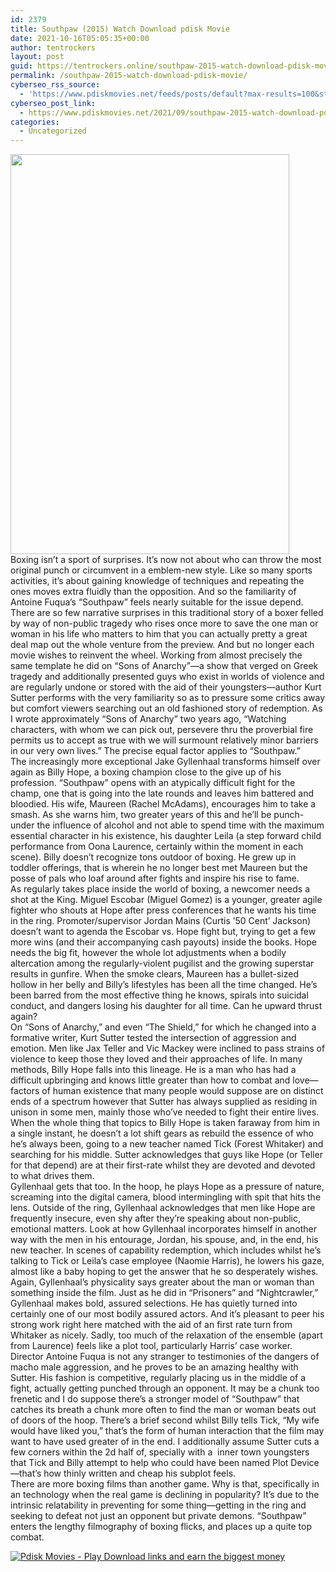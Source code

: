 ```yaml
---
id: 2379
title: Southpaw (2015) Watch Download pdisk Movie
date: 2021-10-16T05:05:35+00:00
author: tentrockers
layout: post
guid: https://tentrockers.online/southpaw-2015-watch-download-pdisk-movie/
permalink: /southpaw-2015-watch-download-pdisk-movie/
cyberseo_rss_source:
  - 'https://www.pdiskmovies.net/feeds/posts/default?max-results=100&start-index=101'
cyberseo_post_link:
  - https://www.pdiskmovies.net/2021/09/southpaw-2015-watch-download-pdisk-movie.html
categories:
  - Uncategorized
---
```

<div class="separator">
  <a href="https://1.bp.blogspot.com/-_U3W-Qxu5rE/YVVgkWiV8mI/AAAAAAAAAcc/get_9ZpKlR0oldOq3tLz9Iq99Rfq_tn9ACLcBGAsYHQ/s2048/rfrf.jpg" imageanchor="1"><img loading="lazy" border="0" data-original-height="2048" data-original-width="1429" height="640" src="https://1.bp.blogspot.com/-_U3W-Qxu5rE/YVVgkWiV8mI/AAAAAAAAAcc/get_9ZpKlR0oldOq3tLz9Iq99Rfq_tn9ACLcBGAsYHQ/w446-h640/rfrf.jpg" width="446" /></a>
</div>

<div>
  <div>
    <span>Boxing isn’t a sport of surprises. It’s now not about who can throw the most original punch or circumvent in a emblem-new style. Like so many sports activities, it’s about gaining knowledge of techniques and repeating the ones moves extra fluidly than the opposition. And so the familiarity of Antoine Fuqua’s “Southpaw” feels nearly suitable for the issue depend. There are so few narrative surprises in this traditional story of a boxer felled by way of non-public tragedy who rises once more to save the one man or woman in his life who matters to him that you can actually pretty a great deal map out the whole venture from the preview. And but no longer each movie wishes to reinvent the wheel. Working from almost precisely the same template he did on “Sons of Anarchy”—a show that verged on Greek tragedy and additionally presented guys who exist in worlds of violence and are regularly undone or stored with the aid of their youngsters—author Kurt Sutter performs with the very familiarity so as to pressure some critics away but comfort viewers searching out an old fashioned story of redemption. As I wrote approximately &#8220;Sons of Anarchy&#8221; two years ago, &#8220;Watching characters, with whom we can pick out, persevere thru the proverbial fire permits us to accept as true with we will surmount relatively minor barriers in our very own lives.&#8221; The precise equal factor applies to &#8220;Southpaw.&#8221;</span>
  </div>
  
  <div>
    <span>The increasingly more exceptional Jake Gyllenhaal transforms himself over again as Billy Hope, a boxing champion close to the give up of his profession. “Southpaw” opens with an atypically difficult fight for the champ, one that is going into the late rounds and leaves him battered and bloodied. His wife, Maureen (Rachel McAdams), encourages him to take a smash. As she warns him, two greater years of this and he’ll be punch-under the influence of alcohol and not able to spend time with the maximum essential character in his existence, his daughter Leila (a step forward child performance from Oona Laurence, certainly within the moment in each scene). Billy doesn’t recognize tons outdoor of boxing. He grew up in toddler offerings, that is wherein he no longer best met Maureen but the posse of pals who loaf around after fights and inspire his rise to fame.</span>
  </div>
  
  <div>
    <span>As regularly takes place inside the world of boxing, a newcomer needs a shot at the King. Miguel Escobar (Miguel Gomez) is a younger, greater agile fighter who shouts at Hope after press conferences that he wants his time in the ring. Promoter/supervisor Jordan Mains (Curtis ’50 Cent’ Jackson) doesn’t want to agenda the Escobar vs. Hope fight but, trying to get a few more wins (and their accompanying cash payouts) inside the books. Hope needs the big fit, however the whole lot adjustments when a bodily altercation among the regularly-violent pugilist and the growing superstar results in gunfire. When the smoke clears, Maureen has a bullet-sized hollow in her belly and Billy’s lifestyles has been all the time changed. He’s been barred from the most effective thing he knows, spirals into suicidal conduct, and dangers losing his daughter for all time. Can he upward thrust again?</span>
  </div>
  
  <div>
    <span>On “Sons of Anarchy,” and even “The Shield,” for which he changed into a formative writer, Kurt Sutter tested the intersection of aggression and emotion. Men like Jax Teller and Vic Mackey were inclined to pass strains of violence to keep those they loved and their approaches of life. In many methods, Billy Hope falls into this lineage. He is a man who has had a difficult upbringing and knows little greater than how to combat and love— factors of human existence that many people would suppose are on distinct ends of a spectrum however that Sutter has always supplied as residing in unison in some men, mainly those who&#8217;ve needed to fight their entire lives. When the whole thing that topics to Billy Hope is taken faraway from him in a single instant, he doesn’t a lot shift gears as rebuild the essence of who he’s always been, going to a new teacher named Tick (Forest Whitaker) and searching for his middle. Sutter acknowledges that guys like Hope (or Teller for that depend) are at their first-rate whilst they are devoted and devoted to what drives them.</span>
  </div>
  
  <div>
    <span>Gyllenhaal gets that too. In the hoop, he plays Hope as a pressure of nature, screaming into the digital camera, blood intermingling with spit that hits the lens. Outside of the ring, Gyllenhaal acknowledges that men like Hope are frequently insecure, even shy after they’re speaking about non-public, emotional matters. Look at how Gyllenhaal incorporates himself in another way with the men in his entourage, Jordan, his spouse, and, in the end, his new teacher. In scenes of capability redemption, which includes whilst he’s talking to Tick or Leila’s case employee (Naomie Harris), he lowers his gaze, almost like a baby hoping to get the answer that he so desperately wishes. Again, Gyllenhaal’s physicality says greater about the man or woman than something inside the film. Just as he did in “Prisoners” and “Nightcrawler,” Gyllenhaal makes bold, assured selections. He has quietly turned into certainly one of our most bodily assured actors. And it’s pleasant to peer his strong work right here matched with the aid of an first rate turn from Whitaker as nicely. Sadly, too much of the relaxation of the ensemble (apart from Laurence) feels like a plot tool, particularly Harris’ case worker.</span>
  </div>
  
  <div>
    <span>Director Antoine Fuqua is not any stranger to testimonies of the dangers of macho male aggression, and he proves to be an amazing healthy with Sutter. His fashion is competitive, regularly placing us in the middle of a fight, actually getting punched through an opponent. It may be a chunk too frenetic and I do suppose there’s a stronger model of “Southpaw” that catches its breath a chunk more often to find the man or woman beats out of doors of the hoop. There’s a brief second whilst Billy tells Tick, “My wife would have liked you,” that’s the form of human interaction that the film may want to have used greater of in the end. I additionally assume Sutter cuts a few corners within the 2d half of, specially with a&nbsp; inner town youngsters that Tick and Billy attempt to help who could have been named Plot Device—that’s how thinly written and cheap his subplot feels.</span>
  </div>
  
  <div>
    <span>There are more boxing films than another game. Why is that, specifically in an technology when the real game is declining in popularity? It’s due to the intrinsic relatability in preventing for some thing—getting in the ring and seeking to defeat not just an opponent but private demons. “Southpaw” enters the lengthy filmography of boxing flicks, and places up a quite top combat.</span>
  </div>
</div>

[![](https://1.bp.blogspot.com/-a93bp85aB6g/YUXjACCiX3I/AAAAAAAAbQE/GHmPI7h0af0tqn6tYzd0cdrDv9Hu9LUSACLcBGAsYHQ/s16000/Play_it_New-removebg-preview.png "Pdisk Movies - Play Download links and earn the biggest money")](https://pdisklink.com/1/bnYybHU1MDAwM2g3?dn=1)